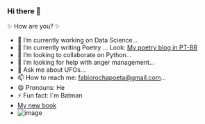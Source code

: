 ### Hi there 👋

✨ How are you? ✨

- 🔭 I’m currently working on Data Science...
- 🌱 I’m currently writing Poetry ... Look: [My poetry blog in PT-BR](https://poesia-fabio-rocha.blogspot.com/)
- 👯 I’m looking to collaborate on Python...
- 🤔 I’m looking for help with anger management...
- 💬 Ask me about UFOs...
- 📫 How to reach me: fabiorochapoeta@gmail.com...
- 😄 Pronouns: He
- ⚡ Fun fact: I´m Batman
- [My new book](https://poesia-fabio-rocha.blogspot.com/2020/07/o-budismo-e-o-tinder.html)
- ![image](https://2.bp.blogspot.com/-DYrb66cuYqc/XxokPuEL-RI/AAAAAAABDu8/BO_JcVCzYxIGWvPS2fLyuVqKvdv7jeU3wCK4BGAYYCw/s302/capa%2Bbudismo%2Btinder.jpg)
